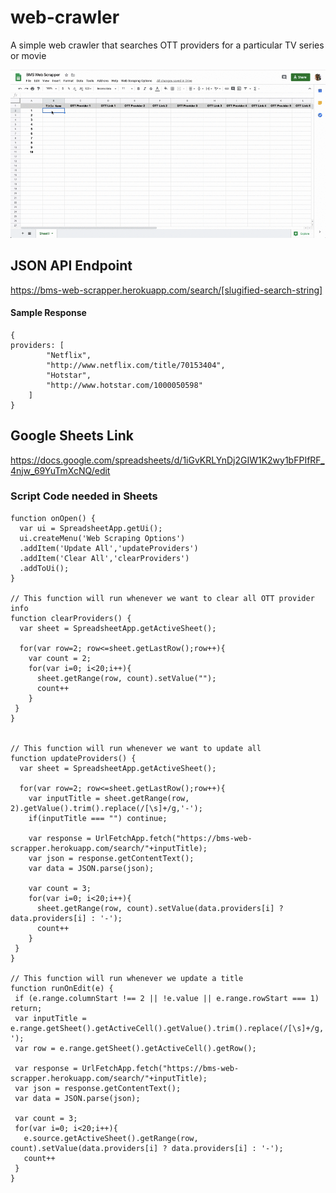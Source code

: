 # web-crawler

A simple web crawler that searches OTT providers for a particular TV series or movie

<img src ="demo.gif" alt="demo" />

## JSON API Endpoint

https://bms-web-scrapper.herokuapp.com/search/[slugified-search-string]

#### Sample Response

```
{
providers: [
        "Netflix",
        "http://www.netflix.com/title/70153404",
        "Hotstar",
        "http://www.hotstar.com/1000050598"
    ]
}
```

## Google Sheets Link

https://docs.google.com/spreadsheets/d/1iGvKRLYnDj2GIW1K2wy1bFPIfRF_4njw_69YuTmXcNQ/edit

### Script Code needed in Sheets

```
function onOpen() {
  var ui = SpreadsheetApp.getUi();
  ui.createMenu('Web Scraping Options')
  .addItem('Update All','updateProviders')
  .addItem('Clear All','clearProviders')
  .addToUi();
}

// This function will run whenever we want to clear all OTT provider info
function clearProviders() {
  var sheet = SpreadsheetApp.getActiveSheet();

  for(var row=2; row<=sheet.getLastRow();row++){
    var count = 2;
    for(var i=0; i<20;i++){
      sheet.getRange(row, count).setValue("");
      count++
    }
 }
}


// This function will run whenever we want to update all
function updateProviders() {
  var sheet = SpreadsheetApp.getActiveSheet();

  for(var row=2; row<=sheet.getLastRow();row++){
    var inputTitle = sheet.getRange(row, 2).getValue().trim().replace(/[\s]+/g,'-');
    if(inputTitle === "") continue;

    var response = UrlFetchApp.fetch("https://bms-web-scrapper.herokuapp.com/search/"+inputTitle);
    var json = response.getContentText();
    var data = JSON.parse(json);

    var count = 3;
    for(var i=0; i<20;i++){
      sheet.getRange(row, count).setValue(data.providers[i] ? data.providers[i] : '-');
      count++
    }
 }
}

// This function will run whenever we update a title
function runOnEdit(e) {
 if (e.range.columnStart !== 2 || !e.value || e.range.rowStart === 1) return;
 var inputTitle = e.range.getSheet().getActiveCell().getValue().trim().replace(/[\s]+/g,'-');
 var row = e.range.getSheet().getActiveCell().getRow();

 var response = UrlFetchApp.fetch("https://bms-web-scrapper.herokuapp.com/search/"+inputTitle);
 var json = response.getContentText();
 var data = JSON.parse(json);

 var count = 3;
 for(var i=0; i<20;i++){
   e.source.getActiveSheet().getRange(row, count).setValue(data.providers[i] ? data.providers[i] : '-');
   count++
 }
}
```
